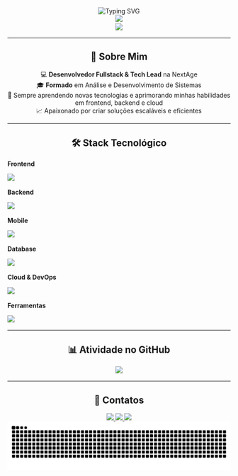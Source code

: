 <div align="center">
  <img src="https://readme-typing-svg.herokuapp.com?font=Fira+Code&weight=600&size=28&duration=3000&pause=1000&color=9745F5&center=true&vCenter=true&width=435&lines=Olá%2C+sou+Felipe+Toledo!" alt="Typing SVG" />
</div>

<div align="center">
  <img src="https://github-readme-stats.vercel.app/api/top-langs/?username=felipetoledo88&layout=compact&langs_count=8&theme=midnight-purple&hide_border=true&bg_color=0D1117&title_color=9745F5&text_color=C9D1D9"/>
</div>

<div align="center">
  <img src="https://github-readme-streak-stats.herokuapp.com/?user=felipetoledo88&theme=midnight-purple&hide_border=true&background=0D1117&stroke=9745F5&ring=9745F5&fire=FF6B6B&currStreakLabel=C9D1D9"/>
</div>

---

<h2 align="center">🚀 Sobre Mim</h2>

<div align="center">
  💻 <strong>Desenvolvedor Fullstack & Tech Lead</strong> na NextAge<br>
  🎓 <strong>Formado</strong> em Análise e Desenvolvimento de Sistemas<br>
  🌱 Sempre aprendendo novas tecnologias e aprimorando minhas habilidades em frontend, backend e cloud<br>
  📈 Apaixonado por criar soluções escaláveis e eficientes
</div>



---
<h2 align="center">🛠️ Stack Tecnológico</h2>

<div align="left">

<!-- Frontend -->
<p><b>Frontend</b></p>
<img src="https://skillicons.dev/icons?i=react,angular,typescript,javascript,html,css&theme=dark" />

<!-- Backend -->
<p><b>Backend</b></p>
<img src="https://skillicons.dev/icons?i=nodejs,adonis,express,nestjs,springboot&theme=dark" />

<!-- Mobile -->
<p><b>Mobile</b></p>
<img src="https://skillicons.dev/icons?i=react&theme=dark" />

<!-- Database -->
<p><b>Database</b></p>
<img src="https://skillicons.dev/icons?i=mysql,postgresql,redis&theme=dark" />

<!-- Cloud & DevOps -->
<p><b>Cloud & DevOps</b></p>
<img src="https://skillicons.dev/icons?i=aws,gcp,azure,docker,git,github,kubernetes&theme=dark" />

<!-- Ferramentas -->
<p><b>Ferramentas</b></p>
<img src="https://skillicons.dev/icons?i=vscode,postman,confluence&theme=dark" />

</div>


---

<h2 align="center">📊 Atividade no GitHub</h2>

<div align="center">
  <img src="https://github-profile-summary-cards.vercel.app/api/cards/profile-details?username=felipetoledo88&theme=github_dark" />
</div>

---

<h2 align="center">🤝 Contatos</h2>

<div align="center">
  <a href="mailto:felipetoledo88@gmail.com">
    <img src="https://img.shields.io/badge/-Gmail-EA4335?style=for-the-badge&logo=gmail&logoColor=white" />
  </a>
  <a href="https://www.linkedin.com/in/felipe-toledo-25502a1a1/" target="_blank">
    <img src="https://img.shields.io/badge/-LinkedIn-0077B5?style=for-the-badge&logo=linkedin&logoColor=white" />
  </a>
  <a href="https://github.com/felipetoledo88" target="_blank">
    <img src="https://img.shields.io/badge/-GitHub-181717?style=for-the-badge&logo=github&logoColor=white" />
  </a>
</div>

<div align="center">
  <picture>
    <source media="(prefers-color-scheme: dark)" srcset="https://raw.githubusercontent.com/felipetoledo88/felipetoledo88/output/github-contribution-grid-snake-dark.svg">
    <source media="(prefers-color-scheme: light)" srcset="https://raw.githubusercontent.com/felipetoledo88/felipetoledo88/output/github-contribution-grid-snake.svg">
    <img alt="github contribution grid snake animation" src="https://raw.githubusercontent.com/felipetoledo88/felipetoledo88/output/github-contribution-grid-snake.svg">
  </picture>
</div>
